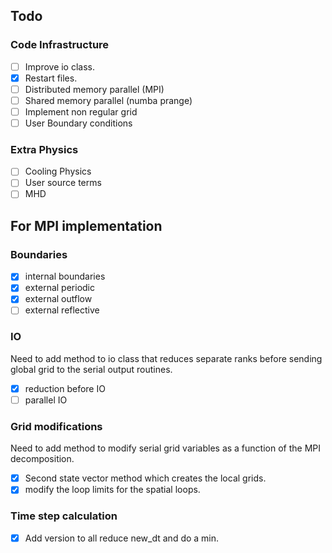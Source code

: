 ## Todo
### Code Infrastructure
- [ ] Improve io class.
- [x] Restart files.
- [ ] Distributed memory parallel (MPI)
- [ ] Shared memory parallel (numba prange)
- [ ] Implement non regular grid
- [ ] User Boundary conditions
### Extra Physics
- [ ] Cooling Physics
- [ ] User source terms
- [ ] MHD

## For MPI implementation

### Boundaries
- [x] internal boundaries
- [x] external periodic
- [x] external outflow
- [ ] external reflective

### IO
Need to add method to io class that reduces separate ranks before sending global grid to the serial output routines.

- [x] reduction before IO
- [ ] parallel IO

### Grid modifications
Need to add method to modify serial grid variables as a function of the MPI decomposition.

- [x] Second state vector method which creates the local grids.
- [x] modify the loop limits for the spatial loops.

### Time step calculation
- [x] Add version to all reduce new_dt and do a min.
